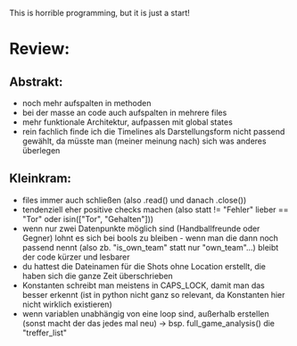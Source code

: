 This is horrible programming, but it is just a start!

# Review:
## Abstrakt:
 - noch mehr aufspalten in methoden
 - bei der masse an code auch aufspalten in mehrere files
 - mehr funktionale Architektur, aufpassen mit global states
 - rein fachlich finde ich die Timelines als Darstellungsform nicht passend gewählt, da müsste man (meiner meinung nach) sich was anderes überlegen 
## Kleinkram:
 - files immer auch schließen (also .read() und danach .close())
 - tendenziell eher positive checks machen (also statt != "Fehler" lieber == "Tor" oder isin(["Tor", "Gehalten"]))
 - wenn nur zwei Datenpunkte möglich sind (Handballfreunde oder Gegner) lohnt es sich bei bools zu bleiben - wenn man die dann noch passend nennt (also zb. "is_own_team" statt nur "own_team"...) bleibt der code kürzer und lesbarer
 - du hattest die Dateinamen für die Shots ohne Location erstellt, die haben sich die ganze Zeit überschrieben
 - Konstanten schreibt man meistens in CAPS_LOCK, damit man das besser erkennt (ist in python nicht ganz so relevant, da Konstanten hier nicht wirklich existieren)
 - wenn variablen unabhängig von eine loop sind, außerhalb erstellen (sonst macht der das jedes mal neu) -> bsp. full_game_analysis() die "treffer_list"
